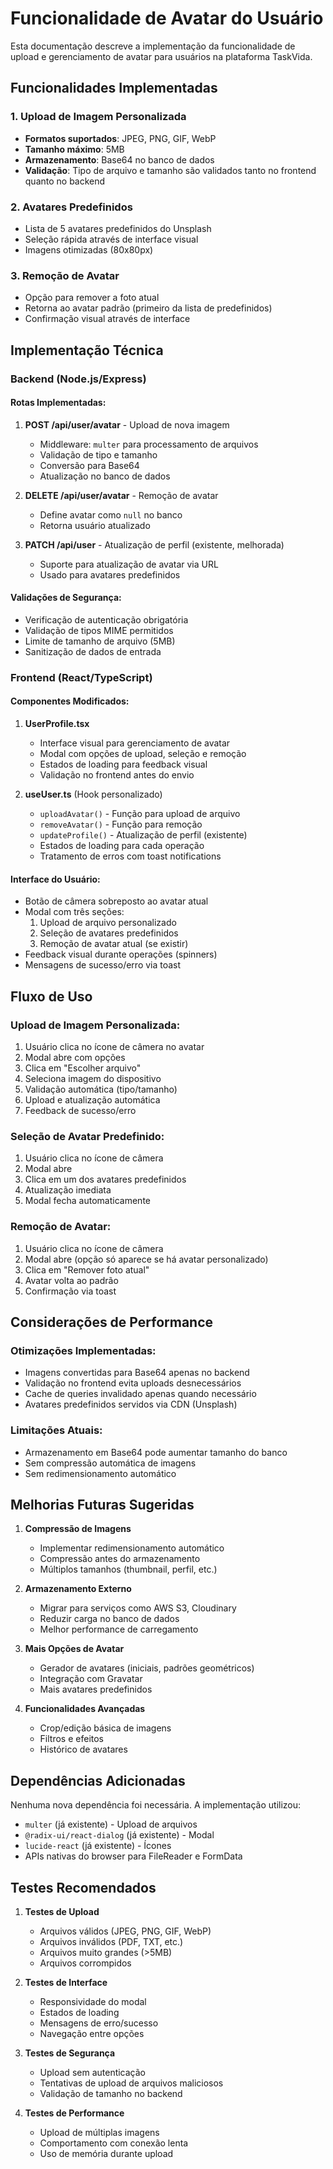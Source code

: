 # Funcionalidade de Avatar do Usuário

Esta documentação descreve a implementação da funcionalidade de upload e gerenciamento de avatar para usuários na plataforma TaskVida.

## Funcionalidades Implementadas

### 1. Upload de Imagem Personalizada
- **Formatos suportados**: JPEG, PNG, GIF, WebP
- **Tamanho máximo**: 5MB
- **Armazenamento**: Base64 no banco de dados
- **Validação**: Tipo de arquivo e tamanho são validados tanto no frontend quanto no backend

### 2. Avatares Predefinidos
- Lista de 5 avatares predefinidos do Unsplash
- Seleção rápida através de interface visual
- Imagens otimizadas (80x80px)

### 3. Remoção de Avatar
- Opção para remover a foto atual
- Retorna ao avatar padrão (primeiro da lista de predefinidos)
- Confirmação visual através de interface

## Implementação Técnica

### Backend (Node.js/Express)

#### Rotas Implementadas:

1. **POST /api/user/avatar** - Upload de nova imagem
   - Middleware: `multer` para processamento de arquivos
   - Validação de tipo e tamanho
   - Conversão para Base64
   - Atualização no banco de dados

2. **DELETE /api/user/avatar** - Remoção de avatar
   - Define avatar como `null` no banco
   - Retorna usuário atualizado

3. **PATCH /api/user** - Atualização de perfil (existente, melhorada)
   - Suporte para atualização de avatar via URL
   - Usado para avatares predefinidos

#### Validações de Segurança:
- Verificação de autenticação obrigatória
- Validação de tipos MIME permitidos
- Limite de tamanho de arquivo (5MB)
- Sanitização de dados de entrada

### Frontend (React/TypeScript)

#### Componentes Modificados:

1. **UserProfile.tsx**
   - Interface visual para gerenciamento de avatar
   - Modal com opções de upload, seleção e remoção
   - Estados de loading para feedback visual
   - Validação no frontend antes do envio

2. **useUser.ts** (Hook personalizado)
   - `uploadAvatar()` - Função para upload de arquivo
   - `removeAvatar()` - Função para remoção
   - `updateProfile()` - Atualização de perfil (existente)
   - Estados de loading para cada operação
   - Tratamento de erros com toast notifications

#### Interface do Usuário:
- Botão de câmera sobreposto ao avatar atual
- Modal com três seções:
  1. Upload de arquivo personalizado
  2. Seleção de avatares predefinidos
  3. Remoção de avatar atual (se existir)
- Feedback visual durante operações (spinners)
- Mensagens de sucesso/erro via toast

## Fluxo de Uso

### Upload de Imagem Personalizada:
1. Usuário clica no ícone de câmera no avatar
2. Modal abre com opções
3. Clica em "Escolher arquivo"
4. Seleciona imagem do dispositivo
5. Validação automática (tipo/tamanho)
6. Upload e atualização automática
7. Feedback de sucesso/erro

### Seleção de Avatar Predefinido:
1. Usuário clica no ícone de câmera
2. Modal abre
3. Clica em um dos avatares predefinidos
4. Atualização imediata
5. Modal fecha automaticamente

### Remoção de Avatar:
1. Usuário clica no ícone de câmera
2. Modal abre (opção só aparece se há avatar personalizado)
3. Clica em "Remover foto atual"
4. Avatar volta ao padrão
5. Confirmação via toast

## Considerações de Performance

### Otimizações Implementadas:
- Imagens convertidas para Base64 apenas no backend
- Validação no frontend evita uploads desnecessários
- Cache de queries invalidado apenas quando necessário
- Avatares predefinidos servidos via CDN (Unsplash)

### Limitações Atuais:
- Armazenamento em Base64 pode aumentar tamanho do banco
- Sem compressão automática de imagens
- Sem redimensionamento automático

## Melhorias Futuras Sugeridas

1. **Compressão de Imagens**
   - Implementar redimensionamento automático
   - Compressão antes do armazenamento
   - Múltiplos tamanhos (thumbnail, perfil, etc.)

2. **Armazenamento Externo**
   - Migrar para serviços como AWS S3, Cloudinary
   - Reduzir carga no banco de dados
   - Melhor performance de carregamento

3. **Mais Opções de Avatar**
   - Gerador de avatares (iniciais, padrões geométricos)
   - Integração com Gravatar
   - Mais avatares predefinidos

4. **Funcionalidades Avançadas**
   - Crop/edição básica de imagens
   - Filtros e efeitos
   - Histórico de avatares

## Dependências Adicionadas

Nenhuma nova dependência foi necessária. A implementação utilizou:
- `multer` (já existente) - Upload de arquivos
- `@radix-ui/react-dialog` (já existente) - Modal
- `lucide-react` (já existente) - Ícones
- APIs nativas do browser para FileReader e FormData

## Testes Recomendados

1. **Testes de Upload**
   - Arquivos válidos (JPEG, PNG, GIF, WebP)
   - Arquivos inválidos (PDF, TXT, etc.)
   - Arquivos muito grandes (>5MB)
   - Arquivos corrompidos

2. **Testes de Interface**
   - Responsividade do modal
   - Estados de loading
   - Mensagens de erro/sucesso
   - Navegação entre opções

3. **Testes de Segurança**
   - Upload sem autenticação
   - Tentativas de upload de arquivos maliciosos
   - Validação de tamanho no backend

4. **Testes de Performance**
   - Upload de múltiplas imagens
   - Comportamento com conexão lenta
   - Uso de memória durante upload